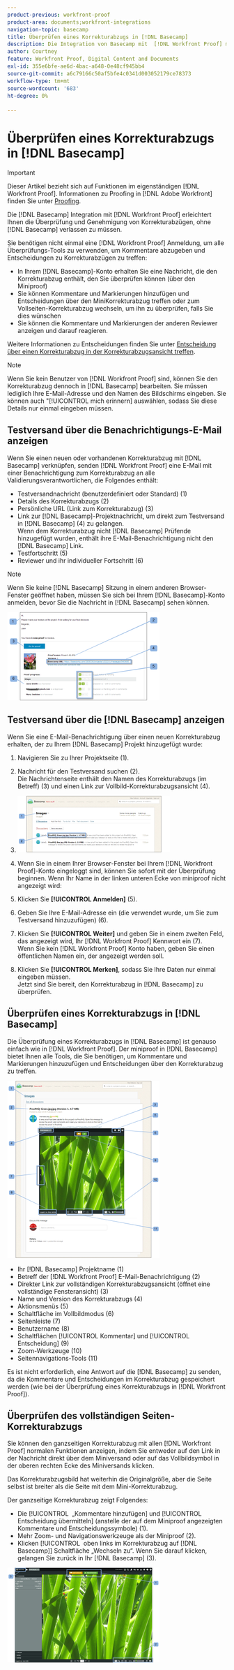 ```yaml
---
product-previous: workfront-proof
product-area: documents;workfront-integrations
navigation-topic: basecamp
title: Überprüfen eines Korrekturabzugs in [!DNL Basecamp]
description: Die Integration von Basecamp mit  [!DNL Workfront Proof] macht es Ihnen einfach, Korrekturabzüge zu überprüfen und zu genehmigen, ohne Basecamp zu verlassen.
author: Courtney
feature: Workfront Proof, Digital Content and Documents
exl-id: 355e6bfe-ae6d-4bac-a648-0e48cf945bb4
source-git-commit: a6c79166c50af5bfe4c0341d003052179ce78373
workflow-type: tm+mt
source-wordcount: '683'
ht-degree: 0%

---
```


# Überprüfen eines Korrekturabzugs in [!DNL Basecamp]

>[!IMPORTANT]
>
>Dieser Artikel bezieht sich auf Funktionen im eigenständigen [!DNL Workfront Proof]. Informationen zu Proofing in [!DNL Adobe Workfront] finden Sie unter [Proofing](../../../review-and-approve-work/proofing/proofing.md).

Die [!DNL Basecamp] Integration mit [!DNL Workfront Proof] erleichtert Ihnen die Überprüfung und Genehmigung von Korrekturabzügen, ohne [!DNL Basecamp] verlassen zu müssen.

Sie benötigen nicht einmal eine [!DNL Workfront Proof] Anmeldung, um alle Überprüfungs-Tools zu verwenden, um Kommentare abzugeben und Entscheidungen zu Korrekturabzügen zu treffen:

* In Ihrem [!DNL Basecamp]-Konto erhalten Sie eine Nachricht, die den Korrekturabzug enthält, den Sie überprüfen können (über den Miniproof)
* Sie können Kommentare und Markierungen hinzufügen und Entscheidungen über den MiniKorrekturabzug treffen oder zum Vollseiten-Korrekturabzug wechseln, um ihn zu überprüfen, falls Sie dies wünschen
* Sie können die Kommentare und Markierungen der anderen Reviewer anzeigen und darauf reagieren.

Weitere Informationen zu Entscheidungen finden Sie unter [Entscheidung über einen Korrekturabzug in der Korrekturabzugsansicht treffen](../../../review-and-approve-work/proofing/reviewing-proofs-within-workfront/make-a-decision-on-a-proof/make-decisions-on-proof.md).

>[!NOTE]
>
> Wenn Sie kein Benutzer von [!DNL Workfront Proof] sind, können Sie den Korrekturabzug dennoch in [!DNL Basecamp] bearbeiten. Sie müssen lediglich Ihre E-Mail-Adresse und den Namen des Bildschirms eingeben. Sie können auch &quot;[!UICONTROL mich erinnern] auswählen, sodass Sie diese Details nur einmal eingeben müssen.

## Testversand über die Benachrichtigungs-E-Mail anzeigen

Wenn Sie einen neuen oder vorhandenen Korrekturabzug mit [!DNL Basecamp] verknüpfen, senden [!DNL Workfront Proof] eine E-Mail mit einer Benachrichtigung zum Korrekturabzug an alle Validierungsverantwortlichen, die Folgendes enthält:

* Testversandnachricht (benutzerdefiniert oder Standard) (1)
* Details des Korrekturabzugs (2)
* Persönliche URL (Link zum Korrekturabzug) (3)
* Link zur [!DNL Basecamp]-Projektnachricht, um direkt zum Testversand in [!DNL Basecamp] (4) zu gelangen.\
   Wenn dem Korrekturabzug nicht [!DNL Basecamp] Prüfende hinzugefügt wurden, enthält ihre E-Mail-Benachrichtigung nicht den [!DNL Basecamp] Link.
* Testfortschritt (5)
* Reviewer und ihr individueller Fortschritt (6)

>[!NOTE]
>
> Wenn Sie keine [!DNL Basecamp] Sitzung in einem anderen Browser-Fenster geöffnet haben, müssen Sie sich bei Ihrem [!DNL Basecamp]-Konto anmelden, bevor Sie die Nachricht in [!DNL Basecamp] sehen können.

![Basecamp_ProofHQ_email_notification1__1_.png](assets/basecamp-proofhq-email-notification1--1--350x202.png)

## Testversand über die [!DNL Basecamp] anzeigen

Wenn Sie eine E-Mail-Benachrichtigung über einen neuen Korrekturabzug erhalten, der zu Ihrem [!DNL Basecamp] Projekt hinzugefügt wurde:

1. Navigieren Sie zu Ihrer Projektseite (1).
1. Nachricht für den Testversand suchen (2).\
   Die Nachrichtenseite enthält den Namen des Korrekturabzugs (im Betreff) (3) und einen Link zur Vollbild-Korrekturabzugsansicht (4).
1. ![Basecamp_messages_1.png](assets/basecamp-messages-1-350x129.png)

1. Wenn Sie in einem Ihrer Browser-Fenster bei Ihrem [!DNL Workfront Proof]-Konto eingeloggt sind, können Sie sofort mit der Überprüfung beginnen. Wenn Ihr Name in der linken unteren Ecke von miniproof nicht angezeigt wird:
1. Klicken Sie **[!UICONTROL Anmelden]** (5).
1. Geben Sie Ihre E-Mail-Adresse ein (die verwendet wurde, um Sie zum Testversand hinzuzufügen) (6).
1. Klicken Sie **[!UICONTROL Weiter]** und geben Sie in einem zweiten Feld, das angezeigt wird, Ihr [!DNL Workfront Proof] Kennwort ein (7).\
   Wenn Sie kein [!DNL Workfront Proof] Konto haben, geben Sie einen öffentlichen Namen ein, der angezeigt werden soll.

1. Klicken Sie **[!UICONTROL Merken]**, sodass Sie Ihre Daten nur einmal eingeben müssen.\
   Jetzt sind Sie bereit, den Korrekturabzug in [!DNL Basecamp] zu überprüfen.

## Überprüfen eines Korrekturabzugs in [!DNL Basecamp]

Die Überprüfung eines Korrekturabzugs in [!DNL Basecamp] ist genauso einfach wie in [!DNL Workfront Proof]. Der miniproof in [!DNL Basecamp] bietet Ihnen alle Tools, die Sie benötigen, um Kommentare und Markierungen hinzuzufügen und Entscheidungen über den Korrekturabzug zu treffen.

![Basecamp_message_window_with_miniproof.png](assets/basecamp-message-window-with-miniproof-350x406.png)

* Ihr [!DNL Basecamp] Projektname (1)
* Betreff der [!DNL Workfront Proof] E-Mail-Benachrichtigung (2)
* Direkter Link zur vollständigen Korrekturabzugsansicht (öffnet eine vollständige Fensteransicht) (3)
* Name und Version des Korrekturabzugs (4)
* Aktionsmenüs (5)
* Schaltfläche im Vollbildmodus (6)
* Seitenleiste (7)
* Benutzername (8)
* Schaltflächen [!UICONTROL Kommentar] und [!UICONTROL Entscheidung] (9)
* Zoom-Werkzeuge (10)
* Seitennavigations-Tools (11)

Es ist nicht erforderlich, eine Antwort auf die [!DNL Basecamp] zu senden, da die Kommentare und Entscheidungen im Korrekturabzug gespeichert werden (wie bei der Überprüfung eines Korrekturabzugs in [!DNL Workfront Proof]).

## Überprüfen des vollständigen Seiten-Korrekturabzugs

Sie können den ganzseitigen Korrekturabzug mit allen [!DNL Workfront Proof] normalen Funktionen anzeigen, indem Sie entweder auf den Link in der Nachricht direkt über dem Miniversand oder auf das Vollbildsymbol in der oberen rechten Ecke des Miniversands klicken.

Das Korrekturabzugsbild hat weiterhin die Originalgröße, aber die Seite selbst ist breiter als die Seite mit dem Mini-Korrekturabzug.

Der ganzseitige Korrekturabzug zeigt Folgendes:

* Die [!UICONTROL &#x200B; „Kommentare hinzufügen] und [!UICONTROL Entscheidung übermitteln] (anstelle der auf dem Miniproof angezeigten Kommentare und Entscheidungssymbole) (1).
* Mehr Zoom- und Navigationswerkzeuge als der Miniproof (2).
* Klicken [!UICONTROL &#x200B; oben links im Korrekturabzug auf [!DNL Basecamp]] Schaltfläche „Wechseln zu“. Wenn Sie darauf klicken, gelangen Sie zurück in Ihr [!DNL Basecamp] (3).

![ProofHQ_full_screen_view.png](assets/proofhq-full-screen-view-350x217.png)
